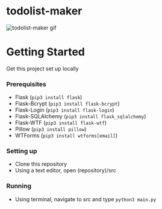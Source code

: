 # todolist-maker
![todolist-maker gif](https://i.imgur.com/GiVX76X.gif)

# Getting Started
Get this project set up locally
### Prerequisites
* Flask (`pip3 install flask`)
* Flask-Bcrypt (`pip3 install flask-bcrypt`)
* Flask-Login (`pip3 install flask-login`)
* Flask-SQLAlchemy (`pip3 install flask_sqlalchemy`)
* Flask-WTF (`pip3 install flask-wtf`)
* Pillow (`pip3 install pillow`)
* WTForms (`pip3 install wtforms[email]`)
### Setting up
* Clone this repository
* Using a text editor, open (repository)/src
### Running
* Using terminal, navigate to src and type `python3 main.py`
